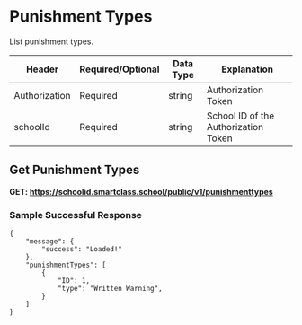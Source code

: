 # Punishment Types
List punishment types.

Header | Required/Optional | Data Type | Explanation
------ | ----------------- | --------- | -----------
Authorization | Required | string | Authorization Token
schoolId | Required | string | School ID of the Authorization Token


## Get Punishment Types

**GET: https://schoolid.smartclass.school/public/v1/punishmenttypes**

### Sample Successful Response
```
{
    "message": {
        "success": "Loaded!"
    },
    "punishmentTypes": [
        {
            "ID": 1,
            "type": "Written Warning",
        }
    ]
}
```
